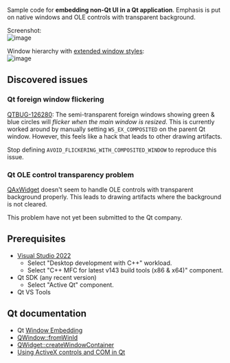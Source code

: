 Sample code for **embedding non-Qt UI in a Qt application**. Emphasis is put on native windows and OLE controls with transparent background.

Screenshot:  
![image](https://github.com/forderud/QtNativeWindow/assets/2671400/389a1b61-3d38-4bd9-a3cd-dc19deae091d)

Window hierarchy with [extended window styles](https://learn.microsoft.com/en-us/windows/win32/winmsg/extended-window-styles):  
![image](https://github.com/forderud/QtNativeWindow/assets/2671400/bf7e0231-3e0a-43cc-929a-7949e1cf8866)

## Discovered issues

### Qt foreign window flickering

[QTBUG-126280](https://bugreports.qt.io/browse/QTBUG-126280): The semi-transparent foreign windows showing green & blue circles will *flicker when the main window is resized*. This is currently worked around by manually setting `WS_EX_COMPOSITED` on the parent Qt window. However, this feels like a hack that leads to other drawing artifacts.

Stop defining `AVOID_FLICKERING_WITH_COMPOSITED_WINDOW` to reproduce this issue.

### Qt OLE control transparency problem

[QAxWidget](https://doc.qt.io/qt-6/qaxwidget.html) doesn't seem to handle OLE controls with transparent background properly. This leads to drawing artifacts where the background is not cleared.

This problem have not yet been submitted to the Qt company.

## Prerequisites
* [Visual Studio 2022](https://visualstudio.microsoft.com/)
  - Select "Desktop development with C++" workload.
  - Select "C++ MFC for latest v143 build tools (x86 & x64)" component.
* Qt SDK (any recent version)
  - Select "Active Qt" component.
* Qt VS Tools

## Qt documentation
* Qt [Window Embedding](https://doc.qt.io/qt-6/platform-integration.html#window-embedding)
* [QWindow::fromWinId](https://doc.qt.io/qt-6/qwindow.html#fromWinId)
* [QWidget::createWindowContainer](https://doc.qt.io/qt-6/qwidget.html#createWindowContainer)
* [Using ActiveX controls and COM in Qt](https://doc.qt.io/qt-6/activeqt-container.html)

